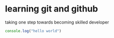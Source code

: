 # learning git and github

taking one step towards becoming skilled developer

```javascript
console.log("hello world")
```
